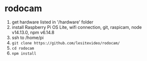 # rodocam

1. get hardware listed in '/hardware' folder 
2. install Raspberry Pi OS Lite, wifi connection, git, raspicam, node v14.13.0, npm v6.14.8
3. ssh to /home/pi
4. `git clone https://github.com/lesitevideo/rodocam/`
5. `cd rodocam`
6. `npm install`
